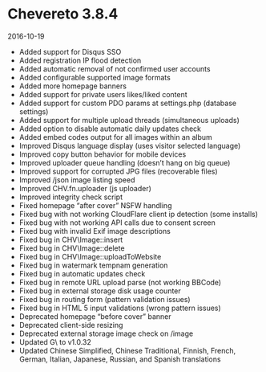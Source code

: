 # Chevereto 3.8.4

2016-10-19

- Added support for Disqus SSO
- Added registration IP flood detection
- Added automatic removal of not confirmed user accounts
- Added configurable supported image formats
- Added more homepage banners
- Added support for private users likes/liked content
- Added support for custom PDO params at settings.php (database settings)
- Added support for multiple upload threads (simultaneous uploads)
- Added option to disable automatic daily updates check
- Added embed codes output for all images within an album
- Improved Disqus language display (uses visitor selected language)
- Improved copy button behavior for mobile devices
- Improved uploader queue handling (doesn’t hang on big queue)
- Improved support for corrupted JPG files (recoverable files)
- Improved /json image listing speed
- Improved CHV.fn.uploader (js uploader)
- Improved integrity check script
- Fixed homepage “after cover” NSFW handling
- Fixed bug with not working CloudFlare client ip detection (some installs)
- Fixed bug with not working API calls due to consent screen
- Fixed bug with invalid Exif image descriptions
- Fixed bug in CHV\Image::insert
- Fixed bug in CHV\Image::delete
- Fixed bug in CHV\Image::uploadToWebsite
- Fixed bug in watermark tempnam generation
- Fixed bug in automatic updates check
- Fixed bug in remote URL upload parse (not working BBCode)
- Fixed bug in external storage disk usage counter
- Fixed bug in routing form (pattern validation issues)
- Fixed bug in HTML 5 input validations (wrong pattern issues)
- Deprecated homepage “before cover” banner
- Deprecated client-side resizing
- Deprecated external storage image check on /image
- Updated G\ to v1.0.32
- Updated Chinese Simplified, Chinese Traditional, Finnish, French, German, Italian, Japanese, Russian, and Spanish translations
